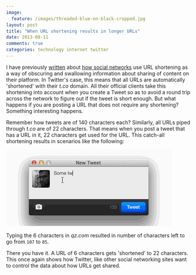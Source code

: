 ```yaml
---
image:
  feature: /images/threaded-blue-on-black-cropped.jpg
layout: post
title: "When URL shortening results in longer URLs"
date: 2013-08-11
comments: true
categories: technology internet twitter
---
```


I have previously [written](/blog/2012/07/17/social-networks-and-url-shorteners/) about [how social networks](/blog/2012/08/23/dear-content-creator-your-url-shortener-is-pointless/) use URL shortening as a way of obscuring and swallowing information about sharing of content on their platform. In Twitter's case, this means that all URLs are automatically 'shortened' with their _t.co_ domain. All their official clients take this shortening into account when you create a Tweet so as to avoid a round trip across the network to figure out if the tweet is short enough. But what happens if you are posting a URL that does not require any shortening? Something interesting happens.

<!--more-->

Remember how tweets are of 140 characters each? Similarly, all URLs piped through _t.co_ are of 22 characters. That means when you post a tweet that has a URL in it, 22 characters get used for the URL. This catch-all shortening results in scenarios like the following:

![Twitter client shortening qz.com](/images/aggressive_url_shortening.gif)

Typing the 6 characters in _qz.com_ resulted in number of characters left to go from `107` to `85`.

There you have it. A URL of 6 characters gets 'shortened' to 22 characters. This once again shows how Twitter, like other social networking sites want to control the data about how URLs get shared.